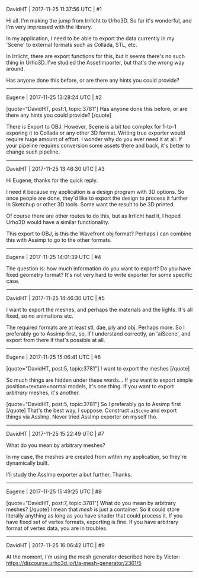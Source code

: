DavidHT | 2017-11-25 11:37:56 UTC | #1

Hi all. I'm making the jump from Irrlicht to Urho3D. So far it's wonderful, and I'm very impressed with the library.

In my application, I need to be able to export the data currently in my 'Scene' to external formats such as Collada, STL, etc.

In Irrlicht, there are export functions for this, but it seems there's no such thing in Urho3D.
I've studied the AssetImporter, but that's the wrong way around.

Has anyone done this before, or are there any hints you could provide?

-------------------------

Eugene | 2017-11-25 13:28:24 UTC | #2

[quote="DavidHT, post:1, topic:3781"]
Has anyone done this before, or are there any hints you could provide?
[/quote]

There is Export to OBJ. However, Scene is a bit too complex for 1-to-1 exporing it to Collada or any other 3D format.
Writing true exporter would require huge amount of effort.
I wonder why do you ever need it at all. If your pipeline requires conversion some assets there and back, it's better to change such pipeline.

-------------------------

DavidHT | 2017-11-25 13:46:30 UTC | #3

Hi Eugene, thanks for the quick reply.

I need it because my application is a design program with 3D options. So once people are done, they'd like to export the design to process it further in Sketchup or other 3D tools.
Some want the result to be 3D printed.

Of course there are other routes to do this, but as Irrlicht had it, I hoped Urho3D would have a similar functionality.

This export to OBJ, is this the Wavefront obj format? Perhaps I can combine this with Assimp to go to the other formats.

-------------------------

Eugene | 2017-11-25 14:01:39 UTC | #4

The question is: how much information do you want to export? Do you have fixed geometry format?
It's not very hard to write exporter for some specific case.

-------------------------

DavidHT | 2017-11-25 14:46:30 UTC | #5

I want to export the meshes, and perhaps the materials and the lights. It's all fixed, so no animations etc.

The required formats are at least stl, dae, ply and obj. Perhaps more. So I preferably go to Assimp first, so, if I understand correctly, an 'aiScene', and export from there if that's possible at all.

-------------------------

Eugene | 2017-11-25 15:06:41 UTC | #6

[quote="DavidHT, post:5, topic:3781"]
I want to export the meshes
[/quote]

So much things are hidden under these words...
If you want to export simple position+texture+normal models, it's one thing.
If you want to export _arbitrary_ meshes, it's another.

[quote="DavidHT, post:5, topic:3781"]
So I preferably go to Assimp first
[/quote]
That's the best way, I suppose. Construct `aiScene` and export things via AssImp.
Never tried AssImp exporter on myself tho.

-------------------------

DavidHT | 2017-11-25 15:22:49 UTC | #7

What do you mean by arbitrary meshes?

In my case, the meshes are created from within my application, so they're dynamically built.

I'll study the AssImp exporter a but further. Thanks.

-------------------------

Eugene | 2017-11-25 15:49:25 UTC | #8

[quote="DavidHT, post:7, topic:3781"]
What do you mean by arbitrary meshes?
[/quote]
I mean that _mesh_ is just a container. So it could store literally anything as long as you have shader that could process it. If you have fixed set of vertex formats, exporting is fine.
If you have arbitrary format of vertex data, you are in troubles.

-------------------------

DavidHT | 2017-11-25 16:06:42 UTC | #9

At the moment, I'm using the mesh generator described here by Victor:
https://discourse.urho3d.io/t/a-mesh-generator/2361/5

-------------------------

